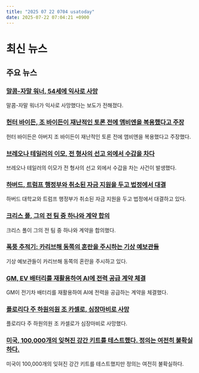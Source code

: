 ```yaml
---
title: "2025 07 22 0704 usatoday"
date: 2025-07-22 07:04:21 +0900
---
```


# 최신 뉴스

## 주요 뉴스
### [말콤-자말 워너, 54세에 익사로 사망](https://www.usatoday.com/story/entertainment/celebrities/2025/07/21/malcolm-jamal-warner-dead-cosby-show-actor/85311039007/)

말콤-자말 워너가 익사로 사망했다는 보도가 전해졌다.

### [헌터 바이든, 조 바이든이 재난적인 토론 전에 앰비엔을 복용했다고 주장](https://www.usatoday.com/story/news/politics/2025/07/21/hunter-biden-joe-biden-ambien-trump-debate/85310602007/)

헌터 바이든은 아버지 조 바이든이 재난적인 토론 전에 앰비엔을 복용했다고 주장했다.

### [브레오나 테일러의 이모, 전 형사의 선고 외에서 수갑을 차다](https://www.usatoday.com/story/news/nation/2025/07/21/breonna-taylor-aunt-handcuffs-brett-hankison-sentencing/85314382007/)

브레오나 테일러의 이모가 전 형사의 선고 외에서 수갑을 차는 사건이 발생했다.

### [하버드, 트럼프 행정부와 취소된 자금 지원을 두고 법정에서 대결](https://www.usatoday.com/story/news/politics/2025/07/21/harvard-trump-court-research-funding/85309691007/)

하버드 대학교와 트럼프 행정부가 취소된 자금 지원을 두고 법정에서 대결하고 있다.

### [크리스 폴, 그의 전 팀 중 하나와 계약 합의](https://www.usatoday.com/story/sports/nba/clippers/2025/07/21/chris-paul-clippers-agree-contract/85308477007/)

크리스 폴이 그의 전 팀 중 하나와 계약을 합의했다.

### [폭풍 추적기: 카리브해 동쪽의 혼란을 주시하는 기상 예보관들](https://www.usatoday.com/story/news/weather/2025/07/21/storm-tracker-hurricane-center-forecast/85307138007/)

기상 예보관들이 카리브해 동쪽의 혼란을 주시하고 있다.

### [GM, EV 배터리를 재활용하여 AI에 전력 공급 계약 체결](https://www.usatoday.com/story/cars/news/2025/07/21/gm-inks-deal-to-recycle-ev-batteries-to-power-ai/85315165007/)

GM이 전기차 배터리를 재활용하여 AI에 전력을 공급하는 계약을 체결했다.

### [플로리다 주 하원의원 조 카셀로, 심장마비로 사망](https://www.usatoday.com/story/news/politics/2025/07/20/florida-state-representative-joe-casello-dies-heart-attack/85299393007/)

플로리다 주 하원의원 조 카셀로가 심장마비로 사망했다.

### [미국, 100,000개의 잊혀진 강간 키트를 테스트했다. 정의는 여전히 불확실하다.](https://www.usatoday.com/story/news/investigations/2024/09/19/doj-rape-kit-testing-program-results/74589312007/)

미국이 100,000개의 잊혀진 강간 키트를 테스트했지만 정의는 여전히 불확실하다.